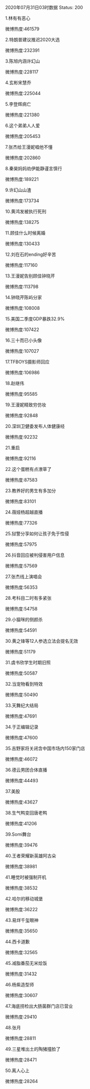2020年07月31日03时数据
Status: 200

1.林有有恶心

微博热度:461579

2.特朗普建议推迟2020大选

微博热度:232391

3.陈旭内涵许幻山

微博热度:228117

4.玄彬宋慧乔

微博热度:225044

5.李登辉病亡

微博热度:221380

6.这个弟弟人人爱

微博热度:205453

7.张杰给王漫妮唱他不懂

微博热度:202860

8.秦昊妈妈劝伊能静谨言慎行

微博热度:189221

9.许幻山山渣

微博热度:173734

10.黄鸿发被执行死刑

微博热度:138275

11.顾佳什么时候离婚

微博热度:130433

12.刘在石的ending好辛苦

微博热度:117160

13.王漫妮告别顾佳钟晓芹

微博热度:113798

14.钟晓芹陈屿分家

微博热度:108008

15.美国二季度GDP暴跌32.9%

微博热度:107422

16.三十而已小头像

微博热度:107027

17.TFBOYS摄影师回应

微博热度:106986

18.赵继伟

微博热度:95585

19.王漫妮精致穷仿妆

微博热度:92848

20.深圳卫健委发布人体健康经

微博热度:92232

21.重启

微博热度:92116

22.这个蛋糕有点潦草了

微博热度:87583

23.教养好的男生有多加分

微博热度:83101

24.薇娅杨超越直播

微博热度:77326

25.狱警分享如何让孩子免于性侵

微博热度:57975

26.抖音回应被判侵害用户信息

微博热度:57569

27.张杰线上演唱会

微博热度:56353

28.考科目二时有多紧张

微博热度:54758

29.小猫咪的侧颜杀

微博热度:54591

30.黄之锋等12人参选立法会提名无效

微博热度:51179

31.虞书欣学生时期旧照

微博热度:50587

32.当宠物看到特效

微博热度:50490

33.天舞纪大结局

微博热度:47691

34.于正编辑记录

微博热度:47600

35.吉野家将关闭含中国市场内150家门店

微博热度:46072

36.德云男团合体直播

微博热度:44493

37.美股

微博热度:43627

38.生气鸭变回唐老鸭

微博热度:41206

39.Somi舞台

微博热度:39476

40.王者荣耀新英雄阿古朵

微博热度:38981

41.睡觉时被强制开机

微博热度:38532

42.哈尔的移动城堡

微博热度:36222

43.易烊千玺眼神

微博热度:35650

44.西卡道歉

微博热度:32565

45.减脂番茄无米烩饭

微博热度:31432

46.杨紫造型师

微博热度:30607

47.海底捞检出大肠菌群门店已营业

微博热度:29410

48.张月

微博热度:28811

49.三星堆出土的陶猪撞脸了

微博热度:28471

50.离人心上

微博热度:28264

